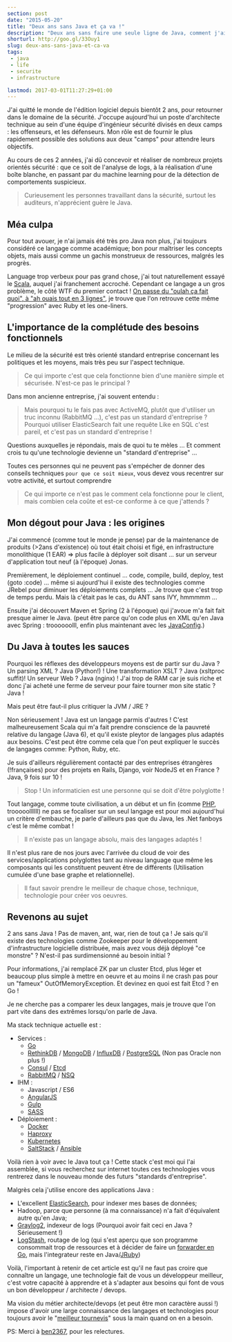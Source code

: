```yaml
---
section: post
date: "2015-05-20"
title: "Deux ans sans Java et ça va !"
description: "Deux ans sans faire une seule ligne de Java, comment j'ai fait ? J'ai modernisé ma pile technologique."
shorturl: http://goo.gl/33Ouy1
slug: deux-ans-sans-java-et-ca-va
tags:
 - java
 - life
 - securite
 - infrastructure

lastmod: 2017-03-01T11:27:29+01:00
---
```


J'ai quitté le monde de l'édition logiciel depuis bientôt 2 ans, pour retourner dans le domaine de la sécurité. J'occupe aujourd'hui un poste d'architecte technique au sein d'une équipe d'ingénieur sécurité divisés en deux camps : les offenseurs, et les défenseurs. Mon rôle est de fournir le plus rapidement possible des solutions aux deux "camps" pour attendre leurs objectifs.

Au cours de ces 2 années, j'ai dû concevoir et réaliser de nombreux projets orientés sécurité : que ce soit de l'analyse de logs, à la réalisation d'une boîte blanche, en passant par du machine learning pour de la détection de comportements suspicieux.

> Curieusement les personnes travaillant dans la sécurité, surtout les auditeurs, n'apprécient guère le Java.

## Méa culpa

Pour tout avouer, je n'ai jamais été très pro Java non plus, j'ai toujours considéré ce langage comme académique; bon pour maîtriser les concepts objets, mais aussi comme un gachis monstrueux de ressources, malgrés les progrès.

Language trop verbeux pour pas grand chose, j'ai tout naturellement essayé le [Scala](http://www.scala-lang.org/), auquel j'ai franchement accroché. Cependant ce langage a un gros problème, le côté WTF du premier contact ! [On passe du "oulah ça fait quoi", à "ah ouais tout en 3 lignes"](http://www.toptal.com/scala/why-should-i-learn-scala), je trouve que l'on retrouve cette même "progression" avec Ruby et les one-liners.

## L'importance de la complétude des besoins fonctionnels

Le milieu de la sécurité est très orienté standard entreprise concernant les politiques et les moyens, mais très peu sur l'aspect technique.

>Ce qui importe c'est que cela fonctionne bien d'une manière simple et sécurisée. N'est-ce pas le principal ?

Dans mon ancienne entreprise, j'ai souvent entendu :

> Mais pourquoi tu le fais pas avec ActiveMQ, plutôt que d'utiliser un truc inconnu (RabbitMQ ...), c'est pas un standard d'entreprise ? Pourquoi utiliser ElasticSearch fait une requête Like en SQL c'est pareil, et c'est pas un standard d'entreprise !

Questions auxquelles je répondais, mais de quoi tu te mèles ... Et comment crois tu qu'une technologie devienne un "standard d'entreprise" ...

Toutes ces personnes qui ne peuvent pas s'empécher de donner des conseils techniques `pour que ce soit mieux`, vous devez vous recentrer sur votre activité, et surtout comprendre

> Ce qui importe ce n'est pas le comment cela fonctionne pour le client, mais combien cela coûte et est-ce conforme à ce que j'attends ?

## Mon dégout pour Java : les origines

J'ai commencé (comme tout le monde je pense) par de la maintenance de produits (>2ans d'existence) où tout était choisi et figé, en infrastructure monolithique (1 EAR) => plus facile à déployer soit disant ... sur un serveur d'application tout neuf (à l'époque) Jonas.

Premièrement, le déploiement continuel ... code, compile, build, deploy, test (goto :code) ... même si aujourd'hui il existe des technologies comme JRebel pour diminuer les déploiements complets ... Je trouve que c'est trop de temps perdu. Mais là c'était pas le cas, du ANT sans IVY, hmmmmm ...

Ensuite j'ai découvert Maven et Spring (2 à l'époque) qui j'avoue m'a fait fait presque aimer le Java. (peut être parce qu'on code plus en XML qu'en Java avec Spring : troooooolll, enfin plus maintenant avec les [JavaConfig](http://www.mkyong.com/spring3/spring-3-javaconfig-example/).)

## Du Java à toutes les sauces

Pourquoi les réflexes des développeurs moyens est de partir sur du Java ? Un parsing XML ? Java (Python!) ! Une transformation XSLT ? Java (xsltproc suffit)! Un serveur Web ? Java (nginx) ! J'ai trop de RAM car je suis riche et donc j'ai acheté une ferme de serveur pour faire tourner mon site static ? Java !

Mais peut être faut-il plus critiquer la JVM / JRE ?

Non sérieusement ! Java est un langage parmis d'autres ! C'est malheureusement Scala qui m'a fait prendre conscience de la pauvreté relative du langage (Java 6), et qu'il existe pleytor de langages plus adaptés aux besoins. C'est peut être comme cela que l'on peut expliquer le succès de langages comme: Python, Ruby, etc.

Je suis d'ailleurs régulièrement contacté par des entreprises étrangères (!françaises) pour des projets en Rails, Django, voir NodeJS et en France ? Java, 9 fois sur 10 !

> Stop ! Un informaticien est une personne qui se doit d'être polyglotte !

Tout langage, comme toute civilisation, a un début et un fin (comme [PHP](http://www.lemondeinformatique.fr/actualites/lire-php-7-arrive-et-c-est-une-bombe-60974.html), trooooollllll) ne pas se focaliser sur un seul langage est pour moi aujourd'hui un critère d'embauche, je parle d'ailleurs pas que du Java, les .Net fanboys c'est le même combat !

> Il n'existe pas un langage absolu, mais des langages adaptés !

Il n'est plus rare de nos jours avec l'arrivée du cloud de voir des services/applications polyglottes tant au niveau language que même les composants qui les constituent peuvent être de différents (Utilisation cumulée d'une base graphe et relationnelle).

> Il faut savoir prendre le meilleur de chaque chose, technique, technologie pour créer vos oeuvres.

## Revenons au sujet

2 ans sans Java ! Pas de maven, ant, war, rien de tout ça !
Je sais qu'il existe des technologies comme Zookeeper pour le développement d'infrastructure logicielle distribuée, mais avez vous déjà déployé "ce monstre" ? N'est-il pas surdimensionné au besoin initial ?

Pour informations, j'ai remplacé ZK par un cluster Etcd, plus léger et beaucoup plus simple à mettre en oeuvre et au moins il ne crash pas pour un "fameux" OutOfMemoryException. Et devinez en quoi est fait Etcd ? en Go !

Je ne cherche pas a comparer les deux langages, mais je trouve que l'on part vite dans des extrêmes lorsqu'on parle de Java.

Ma stack technique actuelle est :

  * Services :
    * [Go](https://golang.org/)
    * [RethinkDB](http://rethinkdb.com/) / [MongoDB](https://www.mongodb.org/) / [InfluxDB](http://influxdb.com/) / [PostgreSQL](http://www.postgresql.org/) (Non pas Oracle non plus !)
    * [Consul](https://www.consul.io/) / [Etcd](https://github.com/coreos/etcd)
    * [RabbitMQ](https://www.rabbitmq.com/) / [NSQ](http://nsq.io/)
  * IHM :
    * Javascript / ES6
    * [AngularJS](https://angularjs.org/)
    * [Gulp](http://gulpjs.com/)
    * [SASS](http://sass-lang.com/)
  * Déploiement :
    * [Docker](https://www.docker.com/)
    * [Haproxy](http://www.haproxy.org/)
    * [Kubernetes](http://kubernetes.io/)
    * [SaltStack](http://saltstack.com/) / [Ansible](http://www.ansible.com/)

Voilà rien à voir avec le Java tout ça ! Cette stack c'est moi qui l'ai assemblée, si vous recherchez sur internet toutes ces technologies vous rentrerez dans le nouveau monde des futurs "standards d'entreprise".

Malgrès cela j'utilise encore des applications Java :

  * L'excellent [ElasticSearch](https://www.elastic.co/products/elasticsearch), pour indexer mes bases de données;
  * Hadoop, parce que personne (à ma connaissance) n'a fait d'équivalent autre qu'en Java;
  * [Graylog2](http://www.graylog2.fr/), indexeur de logs (Pourquoi avoir fait ceci en Java ? Sérieusement !)
  * [LogStash](https://www.elastic.co/products/logstash), routage de log (qui s'est aperçu que son programme consommait trop de ressources et à décider de faire un [forwarder en Go](https://github.com/elastic/logstash-forwarder), mais l'integrateur reste en Java/[JRuby](https://gist.github.com/jordansissel/978956))

Voilà, l'important à retenir de cet article est qu'il ne faut pas croire que connaître un langage, une technologie fait de vous un développeur meilleur, c'est votre capacité à apprendre et à s'adapter aux besoins qui font de vous un bon développeur / architecte / devops.

Ma vision du métier architecte/devops (et peut être mon caractère aussi !) impose d'avoir une large connaissance des langages et technologies pour toujours avoir le "[meilleur tournevis](http://zenithar.org)" sous la main quand on en a besoin.

PS: Merci à [ben2367](https://github.com/bport/), pour les relectures.

